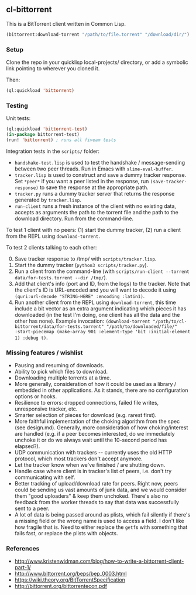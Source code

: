 ## cl-bittorrent
This is a BitTorrent client written in Common Lisp.

```lisp
(bittorrent:download-torrent "/path/to/file.torrent" "/download/dir/")
```

### Setup
Clone the repo in your quicklisp local-projects/ directory, or add a symbolic link pointing to wherever you cloned it.

Then:

```lisp
(ql:quickload 'bittorrent)
```

### Testing
Unit tests:

```lisp
(ql:quickload 'bittorrent-test)
(in-package bittorrent-test)
(run! 'bittorrent) ; runs all fiveam tests
```

Integration tests in the `scripts/` folder:

* `handshake-test.lisp` is used to test the handshake / message-sending between two peer threads. Run in Emacs with `slime-eval-buffer`.
* `tracker.lisp` is used to construct and save a dummy tracker response. Set `*peer*` if you want a peer listed in the response, run `(save-tracker-response)` to save the response at the appropriate path.
* `tracker.py` runs a dummy tracker server that returns the response generated by `tracker.lisp`.
* `run-client` runs a fresh instance of the client with no existing data, accepts as arguments the path to the torrent file and the path to the download directory. Run from the command-line.

To test 1 client with no peers: (1) start the dummy tracker, (2) run a client from the REPL using `download-torrent`.

To test 2 clients talking to each other:

0. Save tracker response to /tmp/ with `scripts/tracker.lisp`.
1. Start the dummy tracker (`python3 scripts/tracker.py`).
2. Run a client from the command-line (with `scripts/run-client --torrent data/for-tests.torrent --dir /tmp/`).
3. Add that client's info (port and ID, from the logs) to the tracker. Note that the client's ID is URL-encoded and you will want to decode it using `(quri:url-decode "STRING-HERE" :encoding :latin1)`.
4. Run another client from the REPL using `download-torrent`, this time include a bit vector as an extra argument indicating which pieces it has downloaded (in the test I'm doing, one client has all the data and the other has none). Example invocation: `(download-torrent "/path/to/cl-bittorrent/data/for-tests.torrent" "/path/to/downloaded/file/" :start-piecemap (make-array 901 :element-type 'bit :initial-element 1) :debug t)`.

### Missing features / wishlist
* Pausing and resuming of downloads.
* Ability to pick which files to download.
* Downloading multiple torrents at a time.
* More generally, consideration of how it could be used as a library / embedded in other applications. As it stands, there are no configuration options or hooks.
* Resilience to errors: dropped connections, failed file writes, unresponsive tracker, etc.
* Smarter selection of pieces for download (e.g. rarest first).
* More faithful implementation of the choking algorithm from the spec (see design.md). Generally, more consideration of how choking/interest are handled (e.g. if a peer becomes interested, do we immediately unchoke it or do we always wait until the 10-second period has elapsed?).
* UDP communication with trackers -- currently uses the old HTTP protocol, which most trackers don't accept anymore.
* Let the tracker know when we've finished / are shutting down.
* Handle case where client is in tracker's list of peers, i.e. don't try communicating with self.
* Better tracking of upload/download rate for peers. Right now, peers could be sending us vast amounts of junk data, and we would consider them "good uploaders" & keep them unchoked. There's also no feedback from the worker threads to say that data was successfully sent to a peer.
* A lot of data is being passed around as plists, which fail silently if there's a missing field or the wrong name is used to access a field. I don't like how fragile that is. Need to either replace the `getf`s with something that fails fast, or replace the plists with objects.

### References
* <http://www.kristenwidman.com/blog/how-to-write-a-bittorrent-client-part-1/>
* <http://www.bittorrent.org/beps/bep_0003.html>
* <https://wiki.theory.org/BitTorrentSpecification>
* <http://bittorrent.org/bittorrentecon.pdf>